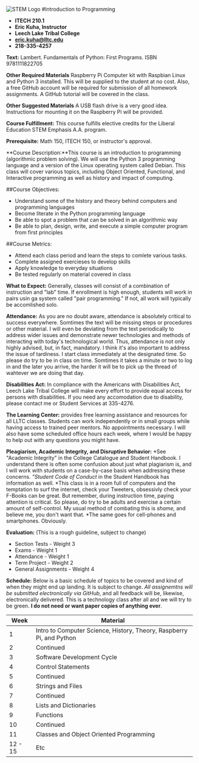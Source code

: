 ![STEM Logo](http://i.imgur.com/0SmUgXq.jpg)
#Introduction to Programming
* **ITECH 210.1**
* **Eric Kuha, Instructor**
* **Leech Lake Tribal College**
* **[eric.kuha@lltc.edu](mailto:eric.kuha@lltc.edu)**
* **218-335-4257**

**Text:** Lambert. Fundamentals of Python: First Programs. ISBN 9781111822705

**Other Required Materials** Raspberry Pi Computer kit with Raspbian Linux and Python 3 installed.  This will be supplied to the student at no cost. Also, a free GitHub account will be required for submission of all homework assignments.  A GitHub tutorial will be covered in the class.

**Other Suggested Materials** A USB flash drive is a very good idea.  Instructions for mounting it on the Raspberry Pi will be provided.

**Course Fulfillment:** This course fulfills elective credits for the Liberal Education STEM Emphasis A.A. program.

**Prerequisite:** Math 150, ITECH 150, or instructor's approval.

**Course Description:**This course is an introduction to programming (algorithmic problem solving). We will use the Python 3 programming language and a version of the Linux operating system called Debian.  This class will cover various topics, including Object Oriented, Functional, and Interactive programming as well as history and impact of computing.

##Course Objectives:
* Understand some of the history and theory behind computers and programming languages
* Become literate in the Python programming language
* Be able to spot a problem that can be solved in an algorithmic way
* Be able to plan, design, write, and execute a simple computer program from first principles

##Course Metrics:
* Attend each class period and learn the steps to comlete various tasks.
* Complete assigned exercieses to develop skills
* Apply knowledge to everyday situations
* Be tested regularly on material covered in class

**What to Expect:** Generally, classes will consist of a combination of instruction and "lab" time. If enrollment is high enough, students will work in pairs usin ga system called "pair programming." If not, all work will typically be accomlished solo.

**Attendance:** As you are no doubt aware, attendance is absolutely critical to success everywhere. Somtimes the text will be missing steps or procedures or other material. I will even be deviating from the text periodically to address wider issues and demonstrate newer technologies and methods of interacting with today's technological world. Thus, attendance is not only highly advised, but, in fact, mandatory. I think it's also important to address the issue of tardiness. I start class immediately at the designated time. So please do try to be in class on time. Somtimes it takes a minute or two to log in and the later you arrive, the harder it will be to pick up the thread of wahtever we are doing that day.

**Disabilities Act:** In compliance with the Americans with Disabilities Act, Leech Lake Tribal College will make every effort to provide equal access for persons with disabilities. If you need any accomodation due to disability, please contact me or Student Services at 335-4276.

**The Learning Center:** provides free learning assistance and resources for all LLTC classes. Students can work independently or in small groups while having access to trained peer mentors. No appointments necessary. I will also have some scheduled office hours each week, where I would be happy to help out with any questions you might have.

**Pleagiarism, Academic Integrity, and Disruptive Behavior:**
*See "Academic Integrity" in the College Catalogue and Student Handbook. I understand there is often some confusion about just what plagiarism is, and I will work with students on a case-by-case basis when addressing these concerns.
*"Student Code of Conduct* in the Student Handbook has information as well.
*This class is in a room full of computers and the temptation to surf the internet, check your Tweeters, obsessivly check your F-Books can be great.  But remember, during instruction time, paying attention is critical. So please, do try to be adults and exercise a certain amount of self-control.  My usual method of combating this is *shame,* and believe me, you don't want that.
*The same goes for cell-phones and smartphones. Obviously.

**Evaluation:** (This is a rough guideline, subject to change)
* Section Tests - Weight 3
* Exams - Weight 1
* Attendance - Weight 1
* Term Project - Weight 2
* General Assignments - Weight 4

**Schedule:** Below is a basic schedule of topics to be covered and kind of when they might end up landing. It is subject to change. *All assignemtns will be submitted electronically via GitHub*, and all feedback will be, likewise, electronically delivered. This is a technology class after all and we will try to be green. **I do not need or want paper copies of anything ever**.

| Week     | Material  |
| -------- | --------- |
| 1        | Intro to Computer Science, History, Theory, Raspberry Pi, and Python |
| 2        | Continued |
| 3        | Software Development Cycle |
| 4        | Control Statements |
| 5        | Continued |
| 6        | Strings and Files |
| 7        | Continued |
| 8        | Lists and Dictionaries |
| 9        | Functions |
| 10       | Continued |
| 11       | Classes and Object Oriented Programming |
| 12 - 15  | Etc |
